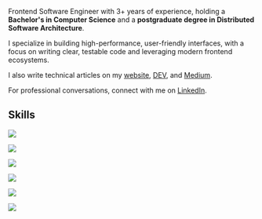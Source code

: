 Frontend Software Engineer with 3+ years of experience, holding a **Bachelor's in Computer Science** and a **postgraduate degree in Distributed Software Architecture**.  

I specialize in building high-performance, user-friendly interfaces, with a focus on writing clear, testable code and leveraging modern frontend ecosystems.

I also write technical articles on my [website](https://renanleonel.com/), [DEV](https://dev.to/renao), and [Medium](https://medium.com/@renanleonel).  

For professional conversations, connect with me on  [LinkedIn](https://www.linkedin.com/in/renanleonel/).  

##  Skills  

<p>
 <img src="https://skillicons.dev/icons?i=ts,js,nodejs,py" />
<p>
<p>
 <img src="https://skillicons.dev/icons?i=react,nextjs,astro,html,css,tailwind,sass,zustand" />
<p>
<p>
 <img src="https://skillicons.dev/icons?i=jest,vitest,cypress" />
<p>
<p>
 <img src="https://skillicons.dev/icons?i=git,github,githubactions,sentry,md" />
<p>
<p>
 <img src="https://skillicons.dev/icons?i=vercel,aws,heroku" />
<p>
<p>
<img src="https://skillicons.dev/icons?i=docker,vscode,figma,vite,yarn,npm,pnpm,svg,windows" />
<p>
